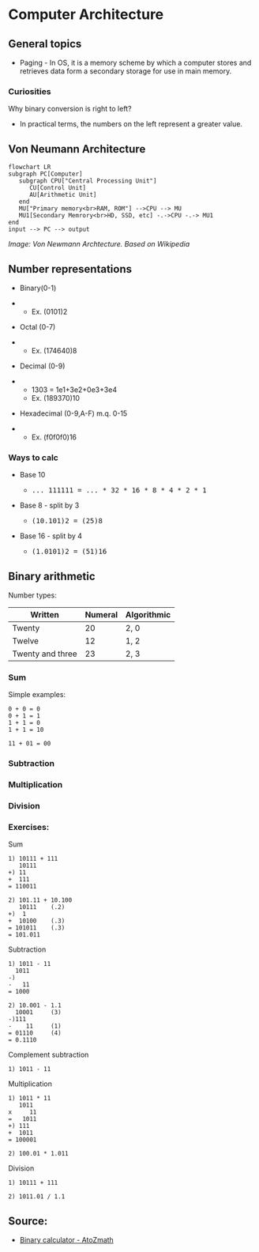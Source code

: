 # Computer Architecture

## General topics

- Paging - In OS, it is a memory scheme by which a computer stores and retrieves data form a secondary storage for use in main memory. 

### Curiosities

Why binary conversion is right to left?

- In practical terms, the numbers on the left represent a greater value.

## Von Neumann Architecture

```mermaid
flowchart LR
subgraph PC[Computer]
   subgraph CPU["Central Processing Unit"]
      CU[Control Unit]
      AU[Arithmetic Unit]
   end
   MU["Primary memory<br>RAM, ROM"] -->CPU --> MU
   MU1[Secondary Memrory<br>HD, SSD, etc] -.->CPU -.-> MU1
end
input --> PC --> output
```

*Image: Von Newmann Archtecture. Based on Wikipedia*

## Number representations

- Binary(0-1)

- - Ex. (0101)2

- Octal (0-7)

- - Ex. (174640)8

- Decimal (0-9)

- - 1303 = 1e1+3e2+0e3+3e4
  - Ex. (189370)10

- Hexadecimal (0-9,A-F) m.q. 0-15

- - Ex. (f0f0f0)16

### Ways to calc

- Base 10

  - <pre>... 111111 = ... * 32 * 16 * 8 * 4 * 2 * 1</pre>

- Base 8 - split by 3

  - <pre>(10.101)2 = (25)8</pre>

- Base 16 - split by 4

  - <pre>(1.0101)2 = (51)16</pre>


## Binary arithmetic

Number types:

| Written          | Numeral | Algorithmic |
| ---------------- | ------- | ----------- |
| Twenty           | 20      | 2, 0        |
| Twelve           | 12      | 1, 2        |
| Twenty and three | 23      | 2, 3        |

### Sum

Simple examples:

```
0 + 0 = 0
0 + 1 = 1
1 + 1 = 0
1 + 1 = 10
 
11 + 01 = 00
```

### Subtraction

### Multiplication

### Division

### Exercises:

Sum

```
1) 10111 + 111
   10111
+) 11
+  111
= 110011

2) 101.11 + 10.100
   10111 	(.2)
+)  1   
+  10100 	(.3)
= 101011	(.3)
= 101.011
```

Subtraction

```
1) 1011 - 11
  1011
-)    
-   11
= 1000 

2) 10.001 - 1.1
  10001		(3)
-)111  
-    11		(1)
= 01110		(4)
= 0.1110
```

Complement subtraction

```
1) 1011 - 11
```

Multiplication

```
1) 1011 * 11
   1011
x     11
=   1011
+) 111  
+  1011
= 100001

2) 100.01 * 1.011

```

Division

```
1) 10111 + 111

2) 1011.01 / 1.1

```



## Source:

* [Binary calculator - AtoZmath](https://atozmath.com/NumberOperation.aspx?q=2&op=4&q1=1110`100`4`3`2`2&do=1#PrevPart)
